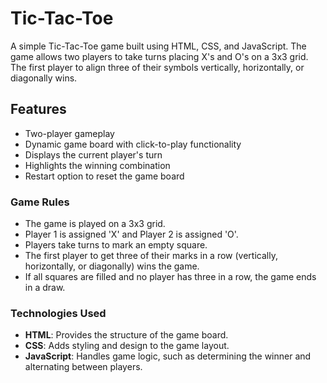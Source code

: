 # Tic-Tac-Toe

A simple Tic-Tac-Toe game built using HTML, CSS, and JavaScript. The game allows two players to take turns placing X's and O's on a 3x3 grid. The first player to align three of their symbols vertically, horizontally, or diagonally wins.

## Features

- Two-player gameplay
- Dynamic game board with click-to-play functionality
- Displays the current player's turn
- Highlights the winning combination
- Restart option to reset the game board

### Game Rules

- The game is played on a 3x3 grid.
- Player 1 is assigned 'X' and Player 2 is assigned 'O'.
- Players take turns to mark an empty square.
- The first player to get three of their marks in a row (vertically, horizontally, or diagonally) wins the game.
- If all squares are filled and no player has three in a row, the game ends in a draw.

### Technologies Used

- **HTML**: Provides the structure of the game board.
- **CSS**: Adds styling and design to the game layout.
- **JavaScript**: Handles game logic, such as determining the winner and alternating between players.

